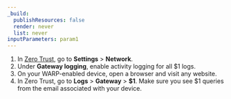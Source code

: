 ```yaml
---
_build:
  publishResources: false
  render: never
  list: never
inputParameters: param1
---
```


1. In [Zero Trust](https://one.dash.cloudflare.com), go to **Settings** > **Network**.
2. Under **Gateway logging**, enable activity logging for all $1 logs.
3. On your WARP-enabled device, open a browser and visit any website.
4. In Zero Trust, go to **Logs** > **Gateway** > **$1**. Make sure you see $1 queries from the email associated with your device.

